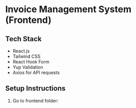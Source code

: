 # Invoice Management System (Frontend)

## Tech Stack
- React.js
- Tailwind CSS
- React Hook Form
- Yup Validation
- Axios for API requests

## Setup Instructions

1. Go to frontend folder:
